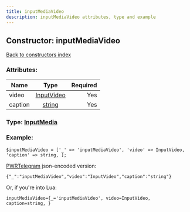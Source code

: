 ```yaml
---
title: inputMediaVideo
description: inputMediaVideo attributes, type and example
---
```

## Constructor: inputMediaVideo  
[Back to constructors index](index.md)



### Attributes:

| Name     |    Type       | Required |
|----------|:-------------:|---------:|
|video|[InputVideo](../types/InputVideo.md) | Yes|
|caption|[string](../types/string.md) | Yes|



### Type: [InputMedia](../types/InputMedia.md)


### Example:

```
$inputMediaVideo = ['_' => 'inputMediaVideo', 'video' => InputVideo, 'caption' => string, ];
```  

[PWRTelegram](https://pwrtelegram.xyz) json-encoded version:

```
{"_":"inputMediaVideo","video":"InputVideo","caption":"string"}
```


Or, if you're into Lua:  


```
inputMediaVideo={_='inputMediaVideo', video=InputVideo, caption=string, }

```


